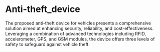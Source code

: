 # Anti-theft_device
The proposed anti-theft device for vehicles presents a comprehensive solution aimed at enhancing security, reliability, and cost-effectiveness. Leveraging a combination of advanced technologies including RFID, accelerometer, GPS, and GSM modules, the device offers three levels of safety to safeguard against vehicle theft. 
